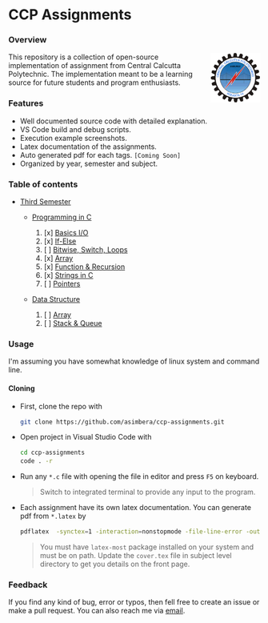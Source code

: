 # CCP Assignments

### Overview

<img src="/c_lang/assignment_01/outputs/logo.png" alt="Logo" height="100" width="100" style="float:right">
This repository is a collection of open-source implementation of assignment from Central Calcutta Polytechnic. The implementation meant to be a learning source for future students and program enthusiasts.

### Features

- Well documented source code with detailed explanation.
- VS Code build and debug scripts.
- Execution example screenshots.
- Latex documentation of the assignments.
- Auto generated pdf for each tags. `[Coming Soon]`
- Organized by year, semester and subject.

### Table of contents

- [Third Semester]()

  - [Programming in C](c_lang)

    1. [x] [Basics I/O](c_lang/assignment_01)
    2. [x] [If-Else](c_lang/assignment_02)
    3. [ ] [Bitwise, Switch, Loops](c_lang/assignment_03)
    4. [x] [Array](c_lang/assignment_04)
    5. [x] [Function & Recursion](c_lang/assignment_05)
    6. [x] [Strings in C](c_lang/assignment_06)
    7. [ ] [Pointers](c_lang/assignment_07)

  - [Data Structure](data_structure)

    1. [ ] [Array]()
    2. [ ] [Stack & Queue]()

### Usage

I'm assuming you have somewhat knowledge of linux system and command line.

#### Cloning

- First, clone the repo with

  ```sh
  git clone https://github.com/asimbera/ccp-assignments.git
  ```

- Open project in Visual Studio Code with
  ```sh
  cd ccp-assignments
  code . -r
  ```
- Run any `*.c` file with opening the file in editor and press `F5` on keyboard.

  > Switch to integrated terminal to provide any input to the program.

- Each assignment have its own latex documentation. You can generate pdf from `*.latex` by
  ```sh
  pdflatex  -synctex=1 -interaction=nonstopmode -file-line-error -outdir=. -shell-escape README.tex
  ```
  > You must have `latex-most` package installed on your system and must be on path.
  > Update the `cover.tex` file in subject level directory to get you details on the front page.

### Feedback

If you find any kind of bug, error or typos, then fell free to create an issue or make a pull request. You can also reach me via [email](mailto:asimbera@outlook.in).
